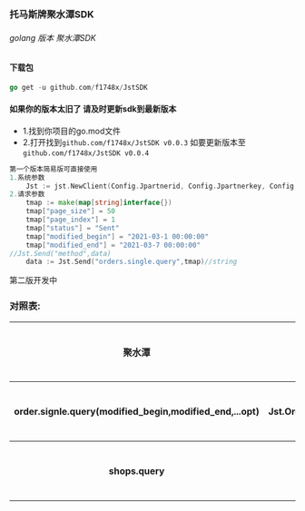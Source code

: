 ### 托马斯牌聚水潭SDK
###### golang 版本 聚水潭SDK
#### 下载包
```go
go get -u github.com/f1748x/JstSDK
```
#### 如果你的版本太旧了 请及时更新sdk到最新版本
* 1.找到你项目的go.mod文件
* 2.打开找到``github.com/f1748x/JstSDK v0.0.3`` 如要更新版本至 ``github.com/f1748x/JstSDK v0.0.4``
```go 
第一个版本简易版可直接使用
1.系统参数
    Jst := jst.NewClient(Config.Jpartnerid, Config.Jpartnerkey, Config.Jtoken)
2.请求参数
    tmap := make(map[string]interface{})
	tmap["page_size"] = 50
	tmap["page_index"] = 1
	tmap["status"] = "Sent"
	tmap["modified_begin"] = "2021-03-1 00:00:00"
	tmap["modified_end"] = "2021-03-7 00:00:00"
//Jst.Send("method",data)
	data := Jst.Send("orders.single.query",tmap)//string

```
第二版开发中
### 对照表:
<table>
        <tr>
            <th>聚水潭</th>
            <th>JstSDK</th>
            <th>接口名称</th>
            <th>参数说明</th>
        </tr>
        <tr>
            <th>order.signle.query(modified_begin,modified_end,...opt)</th>
            <th>Jst.Order_Signle_Query(modified_begin,modified_end,...opt)</th>
            <th>获取订单</th>
            <th>?</th>
        </tr>
         <tr>
            <th>shops.query</th>
            <th>Jst.Shops_Query</th>
            <th>获取店铺</th>
            <th>?</th>
</tr>
    </table>
